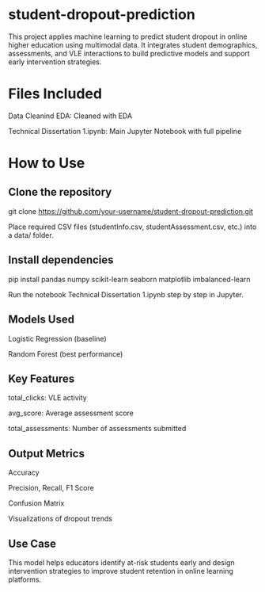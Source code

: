 # student-dropout-prediction
This project applies machine learning to predict student dropout in online higher education using multimodal data. It integrates student demographics, assessments, and VLE interactions to build predictive models and support early intervention strategies.
# Files Included

Data Cleanind EDA: Cleaned with EDA

Technical Dissertation 1.ipynb: Main Jupyter Notebook with full pipeline


# How to Use
## Clone the repository

git clone https://github.com/your-username/student-dropout-prediction.git

Place required CSV files (studentInfo.csv, studentAssessment.csv, etc.) into a data/ folder.

## Install dependencies

pip install pandas numpy scikit-learn seaborn matplotlib imbalanced-learn

Run the notebook Technical Dissertation 1.ipynb step by step in Jupyter.

## Models Used

Logistic Regression (baseline)

Random Forest (best performance)

## Key Features

total_clicks: VLE activity

avg_score: Average assessment score

total_assessments: Number of assessments submitted

## Output Metrics

Accuracy

Precision, Recall, F1 Score

Confusion Matrix

Visualizations of dropout trends

## Use Case

This model helps educators identify at-risk students early and design intervention strategies to improve student retention in online learning platforms.

